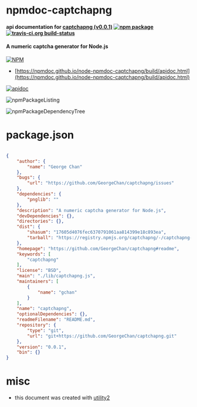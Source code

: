 # npmdoc-captchapng

#### api documentation for  [captchapng (v0.0.1)](https://github.com/GeorgeChan/captchapng#readme)  [![npm package](https://img.shields.io/npm/v/npmdoc-captchapng.svg?style=flat-square)](https://www.npmjs.org/package/npmdoc-captchapng) [![travis-ci.org build-status](https://api.travis-ci.org/npmdoc/node-npmdoc-captchapng.svg)](https://travis-ci.org/npmdoc/node-npmdoc-captchapng)

#### A numeric captcha generator for Node.js

[![NPM](https://nodei.co/npm/captchapng.png?downloads=true&downloadRank=true&stars=true)](https://www.npmjs.com/package/captchapng)

- [https://npmdoc.github.io/node-npmdoc-captchapng/build/apidoc.html](https://npmdoc.github.io/node-npmdoc-captchapng/build/apidoc.html)

[![apidoc](https://npmdoc.github.io/node-npmdoc-captchapng/build/screenCapture.buildCi.browser.%252Ftmp%252Fbuild%252Fapidoc.html.png)](https://npmdoc.github.io/node-npmdoc-captchapng/build/apidoc.html)

![npmPackageListing](https://npmdoc.github.io/node-npmdoc-captchapng/build/screenCapture.npmPackageListing.svg)

![npmPackageDependencyTree](https://npmdoc.github.io/node-npmdoc-captchapng/build/screenCapture.npmPackageDependencyTree.svg)



# package.json

```json

{
    "author": {
        "name": "George Chan"
    },
    "bugs": {
        "url": "https://github.com/GeorgeChan/captchapng/issues"
    },
    "dependencies": {
        "pnglib": ""
    },
    "description": "A numeric captcha generator for Node.js",
    "devDependencies": {},
    "directories": {},
    "dist": {
        "shasum": "17605d4076fec6370791061aa814399e18c893ea",
        "tarball": "https://registry.npmjs.org/captchapng/-/captchapng-0.0.1.tgz"
    },
    "homepage": "https://github.com/GeorgeChan/captchapng#readme",
    "keywords": [
        "captchapng"
    ],
    "license": "BSD",
    "main": "./lib/captchapng.js",
    "maintainers": [
        {
            "name": "gchan"
        }
    ],
    "name": "captchapng",
    "optionalDependencies": {},
    "readmeFilename": "README.md",
    "repository": {
        "type": "git",
        "url": "git+https://github.com/GeorgeChan/captchapng.git"
    },
    "version": "0.0.1",
    "bin": {}
}
```



# misc
- this document was created with [utility2](https://github.com/kaizhu256/node-utility2)
